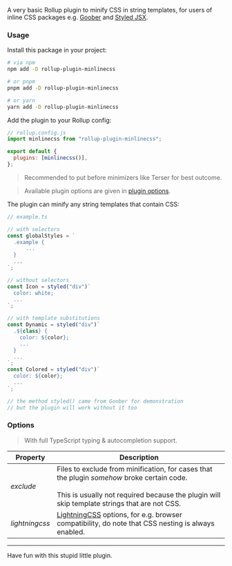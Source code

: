 A very basic Rollup plugin to minify CSS in string templates, for users of
inline CSS packages e.g. [Goober](https://github.com/cristianbote/goober) and
[Styled JSX](https://github.com/vercel/styled-jsx).

### Usage

Install this package in your project:

```bash
# via npm
npm add -D rollup-plugin-minlinecss

# or pnpm
pnpm add -D rollup-plugin-minlinecss

# or yarn
yarn add -D rollup-plugin-minlinecss
```

Add the plugin to your Rollup config:

```js
// rollup.config.js
import minlinecss from "rollup-plugin-minlinecss";

export default {
  plugins: [minlinecss()],
};
```

> Recommended to put before minimizers like Terser for best outcome.

> Available plugin options are given in [plugin options](#options).

The plugin can minify any string templates that contain CSS:

```ts
// example.ts

// with selectors
const globalStyles = `
  .example {
      ...
  }
  ...
`;

// without selectors
const Icon = styled("div")`
  color: white;
  ...
`;

// with template substitutions
const Dynamic = styled("div")`
  .${class} {
    color: ${color};
    ...
  }
  ...
`;
const Colored = styled("div")`
  color: ${color};
  ...
`;

// the method styled() came from Goober for demonstration
// but the plugin will work without it too
```

### Options

> With full TypeScript typing & autocompletion support.

| Property       | Description                                                                                                                                                                                     |
| -------------- | ----------------------------------------------------------------------------------------------------------------------------------------------------------------------------------------------- |
| _exclude_      | Files to exclude from minification, for cases that the plugin _somehow_ broke certain code.<br><br>This is usually not required because the plugin will skip template strings that are not CSS. |
| _lightningcss_ | [LightningCSS](https://github.com/parcel-bundler/lightningcss) options, for e.g. browser compatibility, do note that CSS nesting is always enabled.                                             |

---

Have fun with this stupid little plugin.
